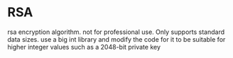 # RSA
rsa encryption algorithm. not for professional use. Only supports standard data sizes. use a big int library and modify the code for it to be suitable for higher integer values such as a 2048-bit private key
